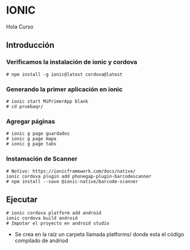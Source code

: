 IONIC
======================
Hola Curso

## Introducción ##

### Verificamos la instalación de ionic y cordova

    # npm install -g ionic@latest cordova@latest

### Generando la primer aplicación en ionic

    # ionic start MiPrimerApp blank   
    # cd pruebaqr/
    
### Agregar páginas 

    # ionic g page guardados
    # ionic g page mapa
    # ionic g page tabs

### Instamación de Scanner

    # Notivo: https://ionicframework.com/docs/native/
    ionic cordova plugin add phonegap-plugin-barcodescanner
    # npm install --save @ionic-native/barcode-scanner

## Ejecutar

    # ionic cordova platform add android
    ionic cordova build android
    # Impotar el proyecto en android studio

- Se crea en la raíz un carpeta llamada platforms/ donde esta el código compilado de andriod






